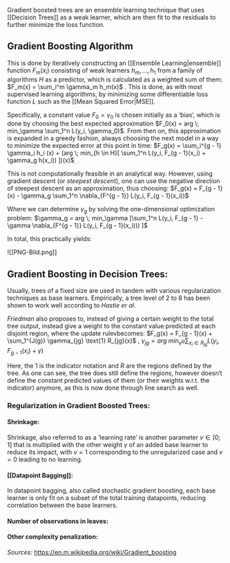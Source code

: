 Gradient boosted trees are an ensemble learning technique that uses [[Decision Trees]] as a weak learner, which are then fit to the residuals to further minimize the loss function.

## Gradient Boosting Algorithm 
This is done by iteratively constructing an [[Ensemble Learning|ensemble]] function  $F_{m}(x_i)$ consisting of weak learners $h_m, …, h_1$ from a family of algorithms $H$ as a predictor, which is calculated as a weighted sum of them: $F_m(x) = \sum_i^m \gamma_m h_m(x)$ . 
This is done, as with most supervised learning algorithms, by minimizing some differentiable loss function $L$ such as the [[Mean Squared Error|MSE]].

Specifically, a constant value $F_0 = \gamma_0$ is chosen initially as a ‘bias’, which is done by choosing the best expected approximation $F_0(x) = arg \; min_\gamma \sum_1^n L(y_i, \gamma_0)$.
From then on, this approximation is expanded in a greedy fashion, always choosing the next model in a way to minimize the expected error at this point in time:
$F_g(x) = \sum_i^{g - 1} \gamma_i h_i (x) + (arg \; min_{h \in H}[ \sum_1^n L(y_i, F_{g - 1}(x_i) + \gamma_g h(x_i)) ])(x)$  

This is not computationally feasible in an analytical way. 
However, using gradient descent (or *steepest descent*), one can use the negative direction of steepest descent as an approximation, thus choosing:
$F_g(x) = F_{g - 1}(x) - \gamma_g \sum_1^n \nabla_{F^{g - 1}} L(y_i, F_{g - 1}(x_i))$

Where we can determine $\gamma_g$ by solving the one-dimensional optimization problem:
$\gamma_g = arg \; min_\gamma [\sum_1^n L(y_i, F_{g - 1} - \gamma \nabla_{F^{g - 1}} L(y_i, F_{g - 1}(x_i))) ]$

In total, this practically yields:

![[PNG-Bild.png]]

## Gradient Boosting in Decision Trees:
Usually, trees of a fixed size are used in tandem with various regularization techniques as base learners. Empirically, a tree level of 2 to 8 has been shown to work well according to *Hastie er al*. 

*Friedman* also proposes to, instead of giving a certain weight to the total tree output, instead give a weight to the constant value predicted at each disjoint region, where the update rulevbecomes: 
$F_g(x) = F_{g - 1}(x) + \sum_1^{J(g)} \gamma_{jg} \text{1} R_{jg}(x)$ , $\gamma_{jg} = arg \; min_{\gamma^{jg}} \sum_{x_i \in R_{jg}} L(y_i, F_{g - 1}(x_i) + \gamma)$ 

Here, the 1 is the indicator notation and $R$ are the regions defined by the tree. As one can see, the tree does still define the regions, however doesn‘t define the constant predicted values of them (or their weights w.r.t. the indicator) anymore, as this is now done through line search as well.

### Regularization in Gradient Boosted Trees:
#### Shrinkage:
Shrinkage, also referred to as a ‘learning rate’ is another parameter $v \in [0;1]$ that is multiplied with the other weight $\gamma$ of an added base learner to reduce its impact, with $v = 1$ corresponding to the unregularized case and $v = 0$ leading to no learning.

#### [[Datapoint Bagging]]:
In datapoint bagging, also called stochastic gradient boosting, each base learner is only fit on a subset of the total training datapoints, reducing correlation between the base learners.
#### Number of observations in leaves:
#### Other complexity penalization:

*Sources:* https://en.m.wikipedia.org/wiki/Gradient_boosting
